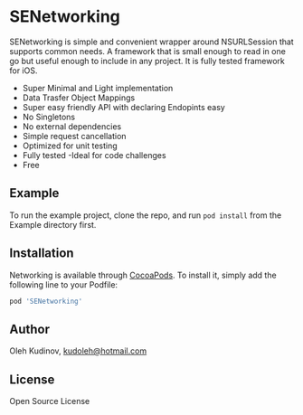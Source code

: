 # SENetworking

SENetworking  is  simple and convenient wrapper around NSURLSession that supports common needs. A framework that is small enough to read in one go but useful enough to include in any project. It is fully tested framework for iOS. 

- Super Minimal and Light implementation
- Data Trasfer Object Mappings
- Super easy friendly API  with declaring Endopints easy
- No Singletons
- No external dependencies
- Simple request cancellation
- Optimized for unit testing
- Fully tested
-Ideal for code challenges
- Free

## Example

To run the example project, clone the repo, and run `pod install` from the Example directory first.

## Installation

Networking is available through [CocoaPods](https://cocoapods.org). To install
it, simply add the following line to your Podfile:

```ruby
pod 'SENetworking'
```

## Author

Oleh Kudinov, kudoleh@hotmail.com

## License

Open Source License
